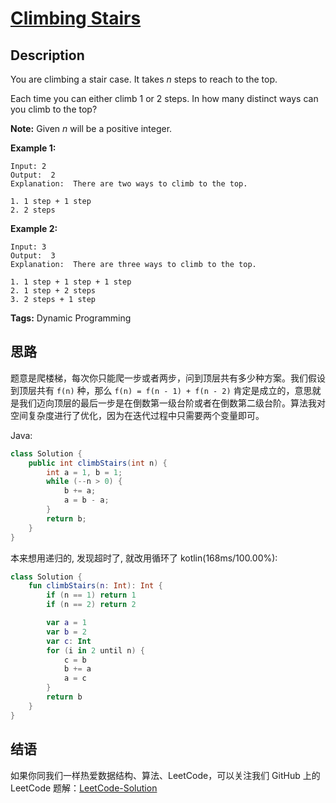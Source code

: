 # [Climbing Stairs][title]

## Description

You are climbing a stair case. It takes *n* steps to reach to the top.

Each time you can either climb 1 or 2 steps. In how many distinct ways can you climb to the top?

**Note:** Given *n* will be a positive integer.

**Example 1:**

```
Input: 2
Output:  2
Explanation:  There are two ways to climb to the top.

1. 1 step + 1 step
2. 2 steps
```

**Example 2:**

```
Input: 3
Output:  3
Explanation:  There are three ways to climb to the top.

1. 1 step + 1 step + 1 step
2. 1 step + 2 steps
3. 2 steps + 1 step
```

**Tags:** Dynamic Programming


## 思路

题意是爬楼梯，每次你只能爬一步或者两步，问到顶层共有多少种方案。我们假设到顶层共有 `f(n)` 种，那么 `f(n) = f(n - 1) + f(n - 2)` 肯定是成立的，意思就是我们迈向顶层的最后一步是在倒数第一级台阶或者在倒数第二级台阶。算法我对空间复杂度进行了优化，因为在迭代过程中只需要两个变量即可。

Java:
```java
class Solution {
    public int climbStairs(int n) {
        int a = 1, b = 1;
        while (--n > 0) {
            b += a;
            a = b - a;
        }
        return b;
    }
}
```

本来想用递归的, 发现超时了, 就改用循环了
kotlin(168ms/100.00%):
```kotlin
class Solution {
    fun climbStairs(n: Int): Int {
        if (n == 1) return 1
        if (n == 2) return 2

        var a = 1
        var b = 2
        var c: Int
        for (i in 2 until n) {
            c = b
            b += a
            a = c
        }
        return b
    }
}
```

## 结语

如果你同我们一样热爱数据结构、算法、LeetCode，可以关注我们 GitHub 上的 LeetCode 题解：[LeetCode-Solution][ls]



[title]: https://leetcode.com/problems/climbing-stairs
[ls]: https://github.com/SDE603/LeetCode-Solution
